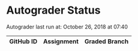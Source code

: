 # Autograder Status
Autograder last run at: October 26, 2018 at 07:40

| GitHub ID | Assignment | Graded Branch |
|-----------|------------|---------------|
